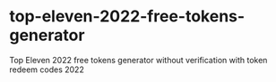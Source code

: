 # top-eleven-2022-free-tokens-generator
Top Eleven 2022 free tokens generator without verification with token redeem codes 2022
